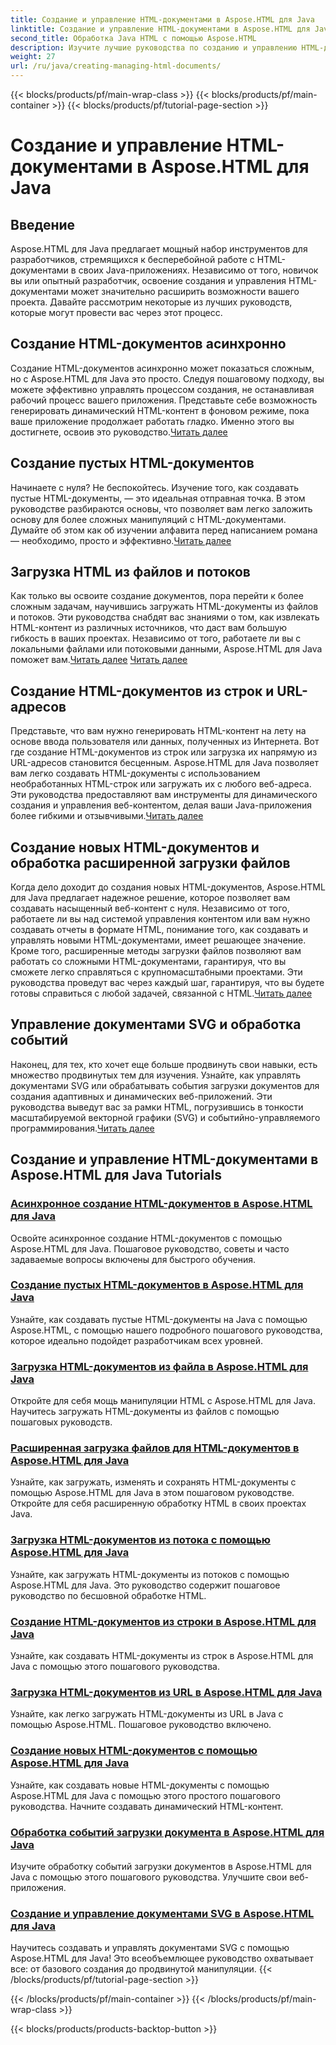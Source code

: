 ```yaml
---
title: Создание и управление HTML-документами в Aspose.HTML для Java
linktitle: Создание и управление HTML-документами в Aspose.HTML для Java
second_title: Обработка Java HTML с помощью Aspose.HTML
description: Изучите лучшие руководства по созданию и управлению HTML-документами с помощью Aspose.HTML для Java. Идеально подходит для разработчиков Java, ищущих подробные пошаговые руководства.
weight: 27
url: /ru/java/creating-managing-html-documents/
---
```


{{< blocks/products/pf/main-wrap-class >}}
{{< blocks/products/pf/main-container >}}
{{< blocks/products/pf/tutorial-page-section >}}

# Создание и управление HTML-документами в Aspose.HTML для Java

## Введение

Aspose.HTML для Java предлагает мощный набор инструментов для разработчиков, стремящихся к бесперебойной работе с HTML-документами в своих Java-приложениях. Независимо от того, новичок вы или опытный разработчик, освоение создания и управления HTML-документами может значительно расширить возможности вашего проекта. Давайте рассмотрим некоторые из лучших руководств, которые могут провести вас через этот процесс.

## Создание HTML-документов асинхронно

 Создание HTML-документов асинхронно может показаться сложным, но с Aspose.HTML для Java это просто. Следуя пошаговому подходу, вы можете эффективно управлять процессом создания, не останавливая рабочий процесс вашего приложения. Представьте себе возможность генерировать динамический HTML-контент в фоновом режиме, пока ваше приложение продолжает работать гладко. Именно этого вы достигнете, освоив это руководство.[Читать далее](./create-html-documents-async/)

## Создание пустых HTML-документов

Начинаете с нуля? Не беспокойтесь. Изучение того, как создавать пустые HTML-документы, — это идеальная отправная точка. В этом руководстве разбираются основы, что позволяет вам легко заложить основу для более сложных манипуляций с HTML-документами. Думайте об этом как об изучении алфавита перед написанием романа — необходимо, просто и эффективно.[Читать далее](./create-empty-html-documents/)

## Загрузка HTML из файлов и потоков

 Как только вы освоите создание документов, пора перейти к более сложным задачам, научившись загружать HTML-документы из файлов и потоков. Эти руководства снабдят вас знаниями о том, как извлекать HTML-контент из различных источников, что даст вам большую гибкость в ваших проектах. Независимо от того, работаете ли вы с локальными файлами или потоковыми данными, Aspose.HTML для Java поможет вам.[Читать далее](./load-html-documents-from-file/) [Читать далее](./load-html-documents-from-stream/)

## Создание HTML-документов из строк и URL-адресов

Представьте, что вам нужно генерировать HTML-контент на лету на основе ввода пользователя или данных, полученных из Интернета. Вот где создание HTML-документов из строк или загрузка их напрямую из URL-адресов становится бесценным. Aspose.HTML для Java позволяет вам легко создавать HTML-документы с использованием необработанных HTML-строк или загружать их с любого веб-адреса. Эти руководства предоставляют вам инструменты для динамического создания и управления веб-контентом, делая ваши Java-приложения более гибкими и отзывчивыми.[Читать далее](./create-html-documents-from-string/)

## Создание новых HTML-документов и обработка расширенной загрузки файлов

Когда дело доходит до создания новых HTML-документов, Aspose.HTML для Java предлагает надежное решение, которое позволяет вам создавать насыщенный веб-контент с нуля. Независимо от того, работаете ли вы над системой управления контентом или вам нужно создавать отчеты в формате HTML, понимание того, как создавать и управлять новыми HTML-документами, имеет решающее значение. Кроме того, расширенные методы загрузки файлов позволяют вам работать со сложными HTML-документами, гарантируя, что вы сможете легко справляться с крупномасштабными проектами. Эти руководства проведут вас через каждый шаг, гарантируя, что вы будете готовы справиться с любой задачей, связанной с HTML.[Читать далее](./generate-new-html-documents/)

## Управление документами SVG и обработка событий

 Наконец, для тех, кто хочет еще больше продвинуть свои навыки, есть множество продвинутых тем для изучения. Узнайте, как управлять документами SVG или обрабатывать события загрузки документов для создания адаптивных и динамических веб-приложений. Эти руководства выведут вас за рамки HTML, погрузившись в тонкости масштабируемой векторной графики (SVG) и событийно-управляемого программирования.[Читать далее](./create-manage-svg-documents/)

## Создание и управление HTML-документами в Aspose.HTML для Java Tutorials
### [Асинхронное создание HTML-документов в Aspose.HTML для Java](./create-html-documents-async/)
Освойте асинхронное создание HTML-документов с помощью Aspose.HTML для Java. Пошаговое руководство, советы и часто задаваемые вопросы включены для быстрого обучения.
### [Создание пустых HTML-документов в Aspose.HTML для Java](./create-empty-html-documents/)
Узнайте, как создавать пустые HTML-документы на Java с помощью Aspose.HTML, с помощью нашего подробного пошагового руководства, которое идеально подойдет разработчикам всех уровней.
### [Загрузка HTML-документов из файла в Aspose.HTML для Java](./load-html-documents-from-file/)
Откройте для себя мощь манипуляции HTML с Aspose.HTML для Java. Научитесь загружать HTML-документы из файлов с помощью пошаговых руководств.
### [Расширенная загрузка файлов для HTML-документов в Aspose.HTML для Java](./advanced-file-loading-html-documents/)
Узнайте, как загружать, изменять и сохранять HTML-документы с помощью Aspose.HTML для Java в этом пошаговом руководстве. Откройте для себя расширенную обработку HTML в своих проектах Java.
### [Загрузка HTML-документов из потока с помощью Aspose.HTML для Java](./load-html-documents-from-stream/)
Узнайте, как загружать HTML-документы из потоков с помощью Aspose.HTML для Java. Это руководство содержит пошаговое руководство по бесшовной обработке HTML.
### [Создание HTML-документов из строки в Aspose.HTML для Java](./create-html-documents-from-string/)
Узнайте, как создавать HTML-документы из строк в Aspose.HTML для Java с помощью этого пошагового руководства.
### [Загрузка HTML-документов из URL в Aspose.HTML для Java](./load-html-documents-from-url/)
Узнайте, как легко загружать HTML-документы из URL в Java с помощью Aspose.HTML. Пошаговое руководство включено.
### [Создание новых HTML-документов с помощью Aspose.HTML для Java](./generate-new-html-documents/)
Узнайте, как создавать новые HTML-документы с помощью Aspose.HTML для Java с помощью этого простого пошагового руководства. Начните создавать динамический HTML-контент.
### [Обработка событий загрузки документа в Aspose.HTML для Java](./handle-document-load-events/)
Изучите обработку событий загрузки документов в Aspose.HTML для Java с помощью этого пошагового руководства. Улучшите свои веб-приложения.
### [Создание и управление документами SVG в Aspose.HTML для Java](./create-manage-svg-documents/)
Научитесь создавать и управлять документами SVG с помощью Aspose.HTML для Java! Это всеобъемлющее руководство охватывает все: от базового создания до продвинутой манипуляции.
{{< /blocks/products/pf/tutorial-page-section >}}

{{< /blocks/products/pf/main-container >}}
{{< /blocks/products/pf/main-wrap-class >}}

{{< blocks/products/products-backtop-button >}}

